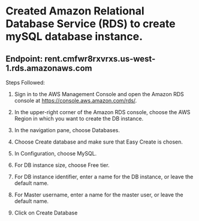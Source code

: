 # Created Amazon Relational Database Service (RDS) to create mySQL database instance.

## Endpoint: rent.cmfwr8rxvrxs.us-west-1.rds.amazonaws.com

Steps Followed:

1. Sign in to the AWS Management Console and open the Amazon RDS console at https://console.aws.amazon.com/rds/.

2. In the upper-right corner of the Amazon RDS console, choose the AWS Region in which you want to create the DB instance.

3. In the navigation pane, choose Databases.

4. Choose Create database and make sure that Easy Create is chosen.

5. In Configuration, choose MySQL.

6. For DB instance size, choose Free tier.

7. For DB instance identifier, enter a name for the DB instance, or leave the default name.

8. For Master username, enter a name for the master user, or leave the default name.

9. Click on Create Database
